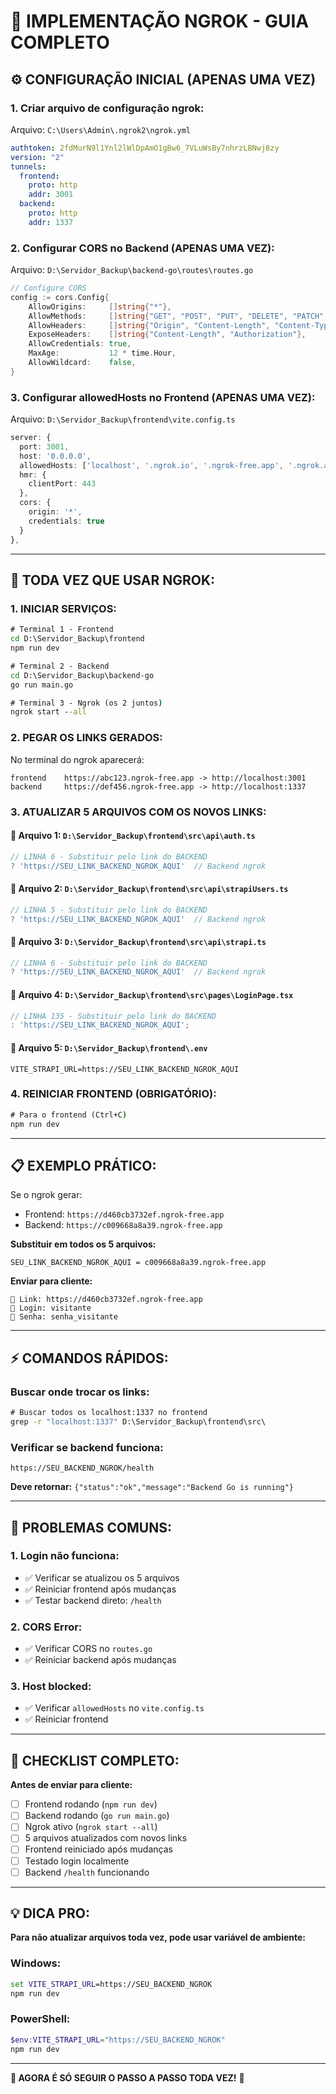 # 🚀 IMPLEMENTAÇÃO NGROK - GUIA COMPLETO

## ⚙️ **CONFIGURAÇÃO INICIAL (APENAS UMA VEZ)**

### 1. **Criar arquivo de configuração ngrok:**
Arquivo: `C:\Users\Admin\.ngrok2\ngrok.yml`
```yaml
authtoken: 2fdMurN9l1Ynl2lWlDpAmO1gBw6_7VLuWsBy7nhrzLBNwj8zy
version: "2"
tunnels:
  frontend:
    proto: http
    addr: 3001
  backend:
    proto: http
    addr: 1337
```

### 2. **Configurar CORS no Backend (APENAS UMA VEZ):**
Arquivo: `D:\Servidor_Backup\backend-go\routes\routes.go`
```go
// Configure CORS
config := cors.Config{
    AllowOrigins:     []string{"*"},
    AllowMethods:     []string{"GET", "POST", "PUT", "DELETE", "PATCH", "OPTIONS"},
    AllowHeaders:     []string{"Origin", "Content-Length", "Content-Type", "Authorization", "Accept", "X-Requested-With"},
    ExposeHeaders:    []string{"Content-Length", "Authorization"},
    AllowCredentials: true,
    MaxAge:           12 * time.Hour,
    AllowWildcard:    false,
}
```

### 3. **Configurar allowedHosts no Frontend (APENAS UMA VEZ):**
Arquivo: `D:\Servidor_Backup\frontend\vite.config.ts`
```typescript
server: {
  port: 3001,
  host: '0.0.0.0',
  allowedHosts: ['localhost', '.ngrok.io', '.ngrok-free.app', '.ngrok.app'],
  hmr: {
    clientPort: 443
  },
  cors: {
    origin: '*',
    credentials: true
  }
},
```

---

## 🔄 **TODA VEZ QUE USAR NGROK:**

### 1. **INICIAR SERVIÇOS:**
```cmd
# Terminal 1 - Frontend
cd D:\Servidor_Backup\frontend
npm run dev

# Terminal 2 - Backend
cd D:\Servidor_Backup\backend-go
go run main.go

# Terminal 3 - Ngrok (os 2 juntos)
ngrok start --all
```

### 2. **PEGAR OS LINKS GERADOS:**
No terminal do ngrok aparecerá:
```
frontend    https://abc123.ngrok-free.app -> http://localhost:3001
backend     https://def456.ngrok-free.app -> http://localhost:1337
```

### 3. **ATUALIZAR 5 ARQUIVOS COM OS NOVOS LINKS:**

#### **📁 Arquivo 1:** `D:\Servidor_Backup\frontend\src\api\auth.ts`
```typescript
// LINHA 6 - Substituir pelo link do BACKEND
? 'https://SEU_LINK_BACKEND_NGROK_AQUI'  // Backend ngrok
```

#### **📁 Arquivo 2:** `D:\Servidor_Backup\frontend\src\api\strapiUsers.ts`
```typescript
// LINHA 5 - Substituir pelo link do BACKEND
? 'https://SEU_LINK_BACKEND_NGROK_AQUI'  // Backend ngrok
```

#### **📁 Arquivo 3:** `D:\Servidor_Backup\frontend\src\api\strapi.ts`
```typescript
// LINHA 6 - Substituir pelo link do BACKEND
? 'https://SEU_LINK_BACKEND_NGROK_AQUI'  // Backend ngrok
```

#### **📁 Arquivo 4:** `D:\Servidor_Backup\frontend\src\pages\LoginPage.tsx`
```typescript
// LINHA 135 - Substituir pelo link do BACKEND
: 'https://SEU_LINK_BACKEND_NGROK_AQUI';
```

#### **📁 Arquivo 5:** `D:\Servidor_Backup\frontend\.env`
```env
VITE_STRAPI_URL=https://SEU_LINK_BACKEND_NGROK_AQUI
```

### 4. **REINICIAR FRONTEND (OBRIGATÓRIO):**
```cmd
# Para o frontend (Ctrl+C)
npm run dev
```

---

## 📋 **EXEMPLO PRÁTICO:**

Se o ngrok gerar:
- Frontend: `https://d460cb3732ef.ngrok-free.app`
- Backend: `https://c009668a8a39.ngrok-free.app`

**Substituir em todos os 5 arquivos:**
```
SEU_LINK_BACKEND_NGROK_AQUI = c009668a8a39.ngrok-free.app
```

**Enviar para cliente:**
```
🔗 Link: https://d460cb3732ef.ngrok-free.app
👤 Login: visitante
🔐 Senha: senha_visitante
```

---

## ⚡ **COMANDOS RÁPIDOS:**

### **Buscar onde trocar os links:**
```cmd
# Buscar todos os localhost:1337 no frontend
grep -r "localhost:1337" D:\Servidor_Backup\frontend\src\
```

### **Verificar se backend funciona:**
```
https://SEU_BACKEND_NGROK/health
```
**Deve retornar:** `{"status":"ok","message":"Backend Go is running"}`

---

## 🚨 **PROBLEMAS COMUNS:**

### **1. Login não funciona:**
- ✅ Verificar se atualizou os 5 arquivos
- ✅ Reiniciar frontend após mudanças
- ✅ Testar backend direto: `/health`

### **2. CORS Error:**
- ✅ Verificar CORS no `routes.go`
- ✅ Reiniciar backend após mudanças

### **3. Host blocked:**
- ✅ Verificar `allowedHosts` no `vite.config.ts`
- ✅ Reiniciar frontend

---

## 📝 **CHECKLIST COMPLETO:**

**Antes de enviar para cliente:**
- [ ] Frontend rodando (`npm run dev`)
- [ ] Backend rodando (`go run main.go`)
- [ ] Ngrok ativo (`ngrok start --all`)
- [ ] 5 arquivos atualizados com novos links
- [ ] Frontend reiniciado após mudanças
- [ ] Testado login localmente
- [ ] Backend `/health` funcionando

---

## 💡 **DICA PRO:**

**Para não atualizar arquivos toda vez, pode usar variável de ambiente:**

### **Windows:**
```cmd
set VITE_STRAPI_URL=https://SEU_BACKEND_NGROK
npm run dev
```

### **PowerShell:**
```powershell
$env:VITE_STRAPI_URL="https://SEU_BACKEND_NGROK"
npm run dev
```

---

**🎯 AGORA É SÓ SEGUIR O PASSO A PASSO TODA VEZ!** 🚀